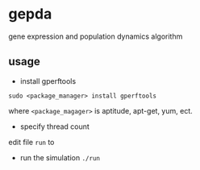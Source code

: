 gepda
=====

gene expression and population dynamics algorithm

usage
----
* install gperftools

`sudo <package_manager> install gperftools`

where `<package_magager>` is aptitude, apt-get, yum, ect.

* specify thread count

edit file `run` to

* run the simulation
`./run`
